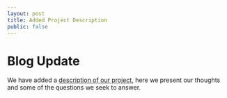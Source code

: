 ```yaml
---
layout: post
title: Added Project Description
public: false
---
```


Blog Update
===========
We have added a <a href="{{site.baseurl}}/project.html">description of our project</a>, here we present our thoughts and some of the questions we seek to answer.